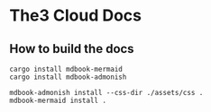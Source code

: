 # The3 Cloud Docs



## How to build the docs
```
cargo install mdbook-mermaid
cargo install mdbook-admonish

mdbook-admonish install --css-dir ./assets/css .
mdbook-mermaid install .
```
